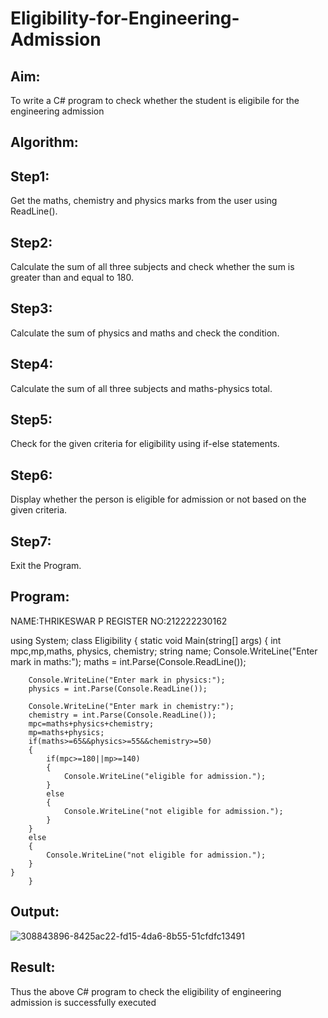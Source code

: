 # Eligibility-for-Engineering-Admission
## Aim:
To write a C# program to check whether the student is eligibile for the engineering admission

## Algorithm:
## Step1:
Get the maths, chemistry and physics marks from the user using ReadLine().

## Step2:
Calculate the sum of all three subjects and check whether the sum is greater than and equal to 180.

## Step3:
Calculate the sum of physics and maths and check the condition.

## Step4:
Calculate the sum of all three subjects and maths-physics total.

## Step5:
Check for the given criteria for eligibility using if-else statements.

## Step6:
Display whether the person is eligible for admission or not based on the given criteria.

## Step7:
Exit the Program.

## Program:
NAME:THRIKESWAR P
REGISTER NO:212222230162

using System;
    class Eligibility
    {
        static void Main(string[] args)
        {
           int mpc,mp,maths, physics, chemistry;
        string name;
        Console.WriteLine("Enter mark in maths:");
        maths = int.Parse(Console.ReadLine());

        Console.WriteLine("Enter mark in physics:");
        physics = int.Parse(Console.ReadLine());

        Console.WriteLine("Enter mark in chemistry:");
        chemistry = int.Parse(Console.ReadLine());
        mpc=maths+physics+chemistry;
        mp=maths+physics;
        if(maths>=65&&physics>=55&&chemistry>=50)
        {
            if(mpc>=180||mp>=140)
            {
                Console.WriteLine("eligible for admission.");
            }
            else
            {
                Console.WriteLine("not eligible for admission.");
            }
        }
        else
        {
            Console.WriteLine("not eligible for admission.");
        }
    }
        }

## Output:
![308843896-8425ac22-fd15-4da6-8b55-51cfdfc13491](https://github.com/thrikesh/Eligibility-for-Engineering-Admission/assets/119576222/2c985ffa-e5ca-434e-94d0-af5eea6b48a3)



## Result:
Thus the above C# program to check the eligibility of engineering admission is successfully executed

